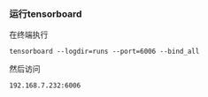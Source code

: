 ### 运行tensorboard
在终端执行
```
tensorboard --logdir=runs --port=6006 --bind_all
```
然后访问
```
192.168.7.232:6006
```